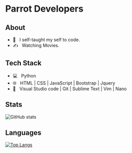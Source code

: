 # Parrot Developers

## About


- 💼 &nbsp; I self-taught my self to code.
- ✍️ &nbsp; Watching Movies.

## Tech Stack

- 💻 &nbsp; Python 
- 🌐 &nbsp; HTML | CSS | JavaScript | Bootstrap  | Jquery
- 🔧 &nbsp; Visual Studio code | Git | Sublime Text | Vim | Nano

## Stats

![GitHub stats](https://github-readme-stats.vercel.app/api?username=ParrotDevelopers&show_icons=true&theme=radical)

## Languages

[![Top Langs](https://github-readme-stats.vercel.app/api/top-langs/?username=ParrotDevelopers&theme=radical&langs_count=8)](https://github.com/anuraghazra/github-readme-stats)

